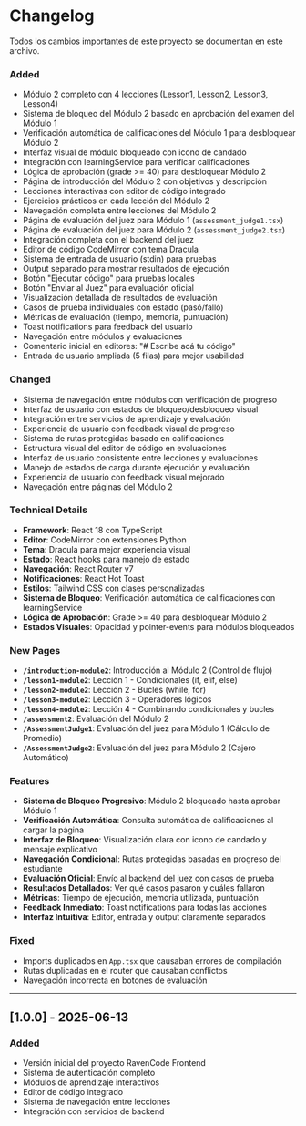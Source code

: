 # Changelog

Todos los cambios importantes de este proyecto se documentan en este archivo.


### Added
- Módulo 2 completo con 4 lecciones (Lesson1, Lesson2, Lesson3, Lesson4)
- Sistema de bloqueo del Módulo 2 basado en aprobación del examen del Módulo 1
- Verificación automática de calificaciones del Módulo 1 para desbloquear Módulo 2
- Interfaz visual de módulo bloqueado con icono de candado
- Integración con learningService para verificar calificaciones
- Lógica de aprobación (grade >= 40) para desbloquear Módulo 2
- Página de introducción del Módulo 2 con objetivos y descripción
- Lecciones interactivas con editor de código integrado
- Ejercicios prácticos en cada lección del Módulo 2
- Navegación completa entre lecciones del Módulo 2
- Página de evaluación del juez para Módulo 1 (`assessment_judge1.tsx`)
- Página de evaluación del juez para Módulo 2 (`assessment_judge2.tsx`)
- Integración completa con el backend del juez
- Editor de código CodeMirror con tema Dracula
- Sistema de entrada de usuario (stdin) para pruebas
- Output separado para mostrar resultados de ejecución
- Botón "Ejecutar código" para pruebas locales
- Botón "Enviar al Juez" para evaluación oficial
- Visualización detallada de resultados de evaluación
- Casos de prueba individuales con estado (pasó/falló)
- Métricas de evaluación (tiempo, memoria, puntuación)
- Toast notifications para feedback del usuario
- Navegación entre módulos y evaluaciones
- Comentario inicial en editores: "# Escribe acá tu código"
- Entrada de usuario ampliada (5 filas) para mejor usabilidad

### Changed
- Sistema de navegación entre módulos con verificación de progreso
- Interfaz de usuario con estados de bloqueo/desbloqueo visual
- Integración entre servicios de aprendizaje y evaluación
- Experiencia de usuario con feedback visual de progreso
- Sistema de rutas protegidas basado en calificaciones
- Estructura visual del editor de código en evaluaciones
- Interfaz de usuario consistente entre lecciones y evaluaciones
- Manejo de estados de carga durante ejecución y evaluación
- Experiencia de usuario con feedback visual mejorado
- Navegación entre páginas del Módulo 2

### Technical Details
- **Framework**: React 18 con TypeScript
- **Editor**: CodeMirror con extensiones Python
- **Tema**: Dracula para mejor experiencia visual
- **Estado**: React hooks para manejo de estado
- **Navegación**: React Router v7
- **Notificaciones**: React Hot Toast
- **Estilos**: Tailwind CSS con clases personalizadas
- **Sistema de Bloqueo**: Verificación automática de calificaciones con learningService
- **Lógica de Aprobación**: Grade >= 40 para desbloquear Módulo 2
- **Estados Visuales**: Opacidad y pointer-events para módulos bloqueados

### New Pages
- **`/introduction-module2`**: Introducción al Módulo 2 (Control de flujo)
- **`/lesson1-module2`**: Lección 1 - Condicionales (if, elif, else)
- **`/lesson2-module2`**: Lección 2 - Bucles (while, for)
- **`/lesson3-module2`**: Lección 3 - Operadores lógicos
- **`/lesson4-module2`**: Lección 4 - Combinando condicionales y bucles
- **`/assessment2`**: Evaluación del Módulo 2
- **`/AssessmentJudge1`**: Evaluación del juez para Módulo 1 (Cálculo de Promedio)
- **`/AssessmentJudge2`**: Evaluación del juez para Módulo 2 (Cajero Automático)

### Features
- **Sistema de Bloqueo Progresivo**: Módulo 2 bloqueado hasta aprobar Módulo 1
- **Verificación Automática**: Consulta automática de calificaciones al cargar la página
- **Interfaz de Bloqueo**: Visualización clara con icono de candado y mensaje explicativo
- **Navegación Condicional**: Rutas protegidas basadas en progreso del estudiante
- **Evaluación Oficial**: Envío al backend del juez con casos de prueba
- **Resultados Detallados**: Ver qué casos pasaron y cuáles fallaron
- **Métricas**: Tiempo de ejecución, memoria utilizada, puntuación
- **Feedback Inmediato**: Toast notifications para todas las acciones
- **Interfaz Intuitiva**: Editor, entrada y output claramente separados

### Fixed
- Imports duplicados en `App.tsx` que causaban errores de compilación
- Rutas duplicadas en el router que causaban conflictos
- Navegación incorrecta en botones de evaluación

---

## [1.0.0] - 2025-06-13
### Added
- Versión inicial del proyecto RavenCode Frontend
- Sistema de autenticación completo
- Módulos de aprendizaje interactivos
- Editor de código integrado
- Sistema de navegación entre lecciones
- Integración con servicios de backend 